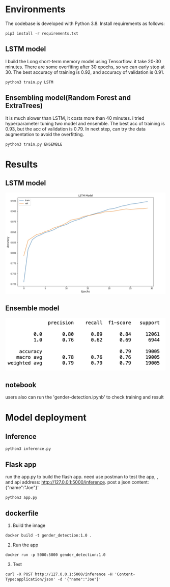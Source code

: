 # Environments
The codebase is developed with Python 3.8. Install requirements as follows:
```
pip3 install -r requirements.txt
```

## LSTM model
I build the Long short-term memory model using Tensorflow. it take 20-30 minutes. There are some overfiting after 30 epochs, so we can early stop at 30. The best accuracy of training is 0.92, and accuracy of validation is 0.91.
```
python3 train.py LSTM 
```

## Ensembling model(Random Forest and ExtraTrees)
It is much slower than LSTM, it costs more than 40 minutes. i tried hyperparameter tuning two model and ensemble. The best acc of training is 0.93, but the acc of validation is 0.79. In next step, can try the data augmentation to avoid the overfitting.
```
python3 train.py ENSEMBLE
```

# Results
## LSTM model
![LSTM](LSTM.jpg)

## Ensemble model
![ENSEMBLE](ENSEMBLE2.jpg)

## notebook
users also can run the 'gender-detection.ipynb' to check training and result 

# Model deployment
## Inference
```
python3 inference.py
```

## Flask app
run the app.py to build the flash app. need use postman to test the app, , and api address: http://127.0.0.1:5000/inference. post a json content:{"name":"Joe"}'

```
python3 app.py
```

## dockerfile
1. Build the image
```
docker build -t gender_detection:1.0 .
```
2. Run the app
```
docker run -p 5000:5000 gender_detection:1.0
```
3. Test
```
curl -X POST http://127.0.0.1:5000/inference -H 'Content-Type:application/json' -d '{"name":"Joe"}'
```



